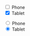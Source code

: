 <div>
  <div class="au-control-input">
    <input class="js-focus-me au-control-input__input" type="checkbox" name="checkbox-ex" id="cb-phone">
    <label class="au-control-input__text" for="cb-phone">Phone</label>
  </div>
  <div class="au-control-input">
    <input class="js-focus-me au-control-input__input" type="checkbox" name="checkbox-ex" id="cb-tablet" checked>
    <label class="au-control-input__text" for="cb-tablet">Tablet</label>
  </div>
</div>
<p>
  <div class="au-control-input">
    <input class="au-control-input__input" type="radio" name="radio-ex" id="radio-phone">
    <label class="au-control-input__text" for="radio-phone">Phone</label>
  </div>
  <div class="au-control-input">
    <input class="au-control-input__input" type="radio" name="radio-ex" id="radio-tablet" checked>
    <label class="au-control-input__text" for="radio-tablet">Tablet</label>
  </div>
</p>
